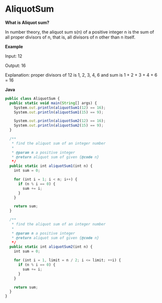 # AliquotSum

**What is Aliquot sum?**

In number theory, the aliquot sum s(n) of a positive integer n is the sum of all proper divisors of n, that is, all divisors of n other than n itself.

**Example**

Input: 12

Output: 16

Explanation: proper divisors of 12 is 1, 2, 3, 4, 6 and sum is 1 + 2 + 3 + 4 + 6 = 16

**Java**

```js
public class AliquotSum {
  public static void main(String[] args) {
    System.out.println(aliquotSum1(12) == 16);
    System.out.println(aliquotSum1(15) == 9);

    System.out.println(aliquotSum2(12) == 16);
    System.out.println(aliquotSum2(15) == 9);
  }

  /**
   * find the aliquot sum of an integer number
   *
   * @param n a positive integer
   * @return aliquot sum of given {@code n}
   */
  public static int aliquotSum1(int n) {
    int sum = 0; 

    for (int i = 1; i < n; i++) {
      if (n % i == 0) {
        sum += i;
      }
    }

    return sum;
  }

  /**
   * find the aliquot sum of an integer number
   *
   * @param n a positive integer
   * @return aliquot sum of given {@code n}
   */
  public static int aliquotSum2(int n) {
    int sum = 0;

    for (int i = 1, limit = n / 2; i <= limit; ++i) {
      if (n % i == 0) {
        sum += i;
      }
    }

    return sum;
  }
}
```
